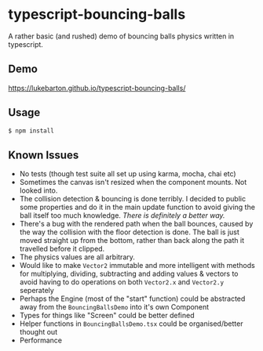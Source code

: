 # typescript-bouncing-balls
A rather basic (and rushed) demo of bouncing balls physics written in typescript.

## Demo
https://lukebarton.github.io/typescript-bouncing-balls/

## Usage
```bash
$ npm install
```

## Known Issues
* No tests (though test suite all set up using karma, mocha, chai etc)
* Sometimes the canvas isn't resized when the component mounts. Not looked into.
* The collision detection & bouncing is done terribly. I decided to public some properties and do it in the main update function to avoid giving the ball itself too much knowledge. *There is definitely a better way.*
* There's a bug with the rendered path when the ball bounces, caused by the way the collision with the floor detection is done. The ball is just moved straight up from the bottom, rather than back along the path it travelled before it clipped.
* The physics values are all arbitrary.
* Would like to make `Vector2` immutable and more intelligent with methods for multiplying, dividing, subtracting and adding values & vectors to avoid having to do operations on both `Vector2.x` and `Vector2.y` seperately 
* Perhaps the Engine (most of the "start" function) could be abstracted away from the `BouncingBallsDemo` into it's own Component
* Types for things like "Screen" could be better defined
* Helper functions in `BouncingBallsDemo.tsx` could be organised/better thought out
* Performance
